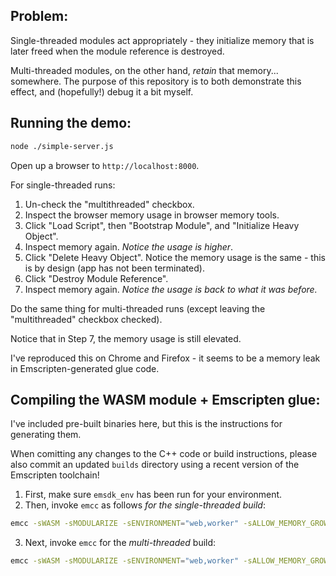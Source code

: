 ## Problem:

Single-threaded modules act appropriately - they initialize memory that is later freed when the module reference is destroyed.

Multi-threaded modules, on the other hand, _retain_ that memory... somewhere. The purpose of this repository is to both demonstrate this effect, and (hopefully!) debug it a bit myself.

## Running the demo:

```bash
node ./simple-server.js
```

Open up a browser to `http://localhost:8000`.

For single-threaded runs:

1. Un-check the "multithreaded" checkbox.
2. Inspect the browser memory usage in browser memory tools.
3. Click "Load Script", then "Bootstrap Module", and "Initialize Heavy Object".
4. Inspect memory again. _Notice the usage is higher_.
5. Click "Delete Heavy Object". Notice the memory usage is the same - this is by design (app has not been terminated).
6. Click "Destroy Module Reference".
7. Inspect memory again. _Notice the usage is back to what it was before._

Do the same thing for multi-threaded runs (except leaving the "multithreaded" checkbox checked).

Notice that in Step 7, the memory usage is still elevated.

I've reproduced this on Chrome and Firefox - it seems to be a memory leak in Emscripten-generated glue code.

## Compiling the WASM module + Emscripten glue:

I've included pre-built binaries here, but this is the instructions for generating them.

When comitting any changes to the C++ code or build instructions, please also commit an updated `builds` directory using a recent version of the Emscripten toolchain!

1. First, make sure `emsdk_env` has been run for your environment.
2. Then, invoke `emcc` as follows _for the single-threaded build_:

```bash
emcc -sWASM -sMODULARIZE -sENVIRONMENT="web,worker" -sALLOW_MEMORY_GROWTH -sEXIT_RUNTIME=0 -sFILESYSTEM=0 -sEXPORT_NAME="HeavyObjectDemoModuleST" -sASSERTIONS=0 -sRUNTIME_DEBUG=0 --no-entry --bind sample.cc -o builds/sample-single-threaded.js
```

3. Next, invoke `emcc` for the _multi-threaded_ build:

```bash
emcc -sWASM -sMODULARIZE -sENVIRONMENT="web,worker" -sALLOW_MEMORY_GROWTH -sEXIT_RUNTIME=0 -sFILESYSTEM=0 -sEXPORT_NAME="HeavyObjectDemoModuleMT" -sUSE_PTHREADS -sPTHREAD_POOL_SIZE=4 -sASSERTIONS=0 -sRUNTIME_DEBUG=0 --no-entry --bind -pthread sample.cc -o builds/sample-multi-threaded.js
```